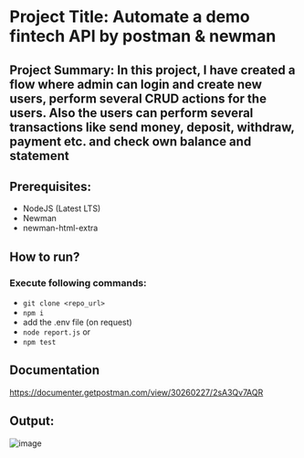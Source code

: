 # Project Title: Automate a demo fintech API by postman & newman
## Project Summary: In this project, I have created a flow where admin can login and create new users, perform several CRUD actions for the users. Also the users can perform several transactions like send money, deposit, withdraw, payment etc. and check own balance and statement

## Prerequisites:
- NodeJS (Latest LTS)
- Newman
- newman-html-extra

## How to run?
### Execute following commands:
- ``` git clone <repo_url> ```
-  ``` npm i ```
-   add the .env file (on request)
-    ``` node report.js ``` or
-    ``` npm test ```
  
## Documentation
https://documenter.getpostman.com/view/30260227/2sA3Qv7AQR

## Output:
![image](https://github.com/HurayJannat/DMoney_API_Newman_Report/assets/66691546/3842ff90-6470-4191-85fd-c72e71014982)

